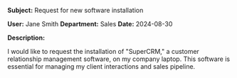 **Subject:** Request for new software installation

**User:** Jane Smith
**Department:** Sales
**Date:** 2024-08-30

**Description:**

I would like to request the installation of "SuperCRM," a customer relationship management software, on my company laptop. This software is essential for managing my client interactions and sales pipeline.